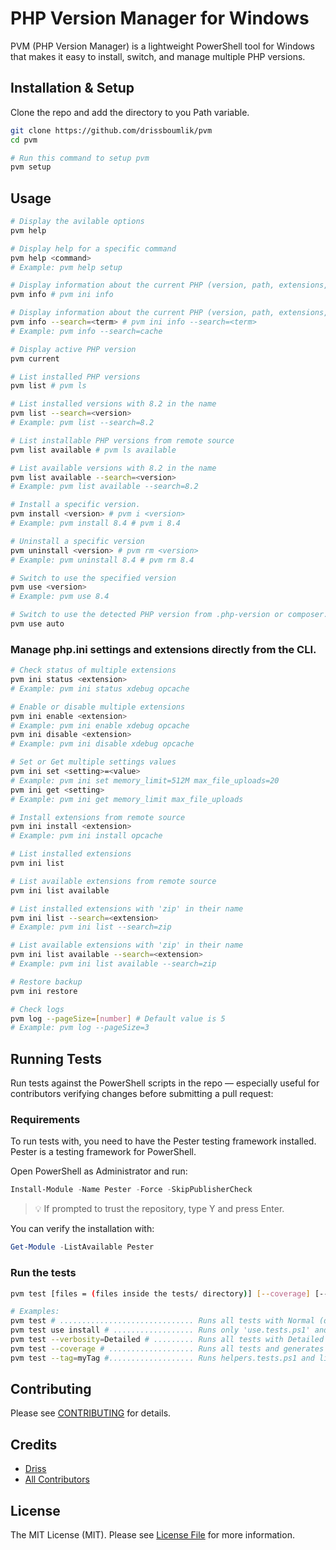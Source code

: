 # PHP Version Manager for Windows

PVM (PHP Version Manager) is a lightweight PowerShell tool for Windows that makes it easy to install, switch, and manage multiple PHP versions.

## Installation & Setup

Clone the repo and add the directory to you Path variable.

```sh
git clone https://github.com/drissboumlik/pvm
cd pvm

# Run this command to setup pvm
pvm setup
```

## Usage


```sh
# Display the avilable options
pvm help

# Display help for a specific command
pvm help <command>
# Example: pvm help setup

# Display information about the current PHP (version, path, extensions, settings)
pvm info # pvm ini info

# Display information about the current PHP (version, path, extensions, settings) with 'cache' in their name
pvm info --search=<term> # pvm ini info --search=<term>
# Example: pvm info --search=cache

# Display active PHP version
pvm current

# List installed PHP versions
pvm list # pvm ls

# List installed versions with 8.2 in the name
pvm list --search=<version>
# Example: pvm list --search=8.2

# List installable PHP versions from remote source
pvm list available # pvm ls available

# List available versions with 8.2 in the name
pvm list available --search=<version>
# Example: pvm list available --search=8.2

# Install a specific version.
pvm install <version> # pvm i <version>
# Example: pvm install 8.4 # pvm i 8.4

# Uninstall a specific version
pvm uninstall <version> # pvm rm <version>
# Example: pvm uninstall 8.4 # pvm rm 8.4

# Switch to use the specified version
pvm use <version>
# Example: pvm use 8.4

# Switch to use the detected PHP version from .php-version or composer.json in your current project/directory
pvm use auto
```

### Manage php.ini settings and extensions directly from the CLI.

```sh
# Check status of multiple extensions
pvm ini status <extension>
# Example: pvm ini status xdebug opcache

# Enable or disable multiple extensions
pvm ini enable <extension>
# Example: pvm ini enable xdebug opcache
pvm ini disable <extension>
# Example: pvm ini disable xdebug opcache

# Set or Get multiple settings values
pvm ini set <setting>=<value>
# Example: pvm ini set memory_limit=512M max_file_uploads=20
pvm ini get <setting>
# Example: pvm ini get memory_limit max_file_uploads

# Install extensions from remote source
pvm ini install <extension>
# Example: pvm ini install opcache

# List installed extensions
pvm ini list

# List available extensions from remote source
pvm ini list available

# List installed extensions with 'zip' in their name
pvm ini list --search=<extension>
# Example: pvm ini list --search=zip

# List available extensions with 'zip' in their name
pvm ini list available --search=<extension>
# Example: pvm ini list available --search=zip

# Restore backup
pvm ini restore

# Check logs
pvm log --pageSize=[number] # Default value is 5
# Example: pvm log --pageSize=3
```

## Running Tests
Run tests against the PowerShell scripts in the repo — especially useful for contributors verifying changes before submitting a pull request:

### Requirements

To run tests with, you need to have the Pester testing framework installed. Pester is a testing framework for PowerShell.

Open PowerShell as Administrator and run:

```powershell
Install-Module -Name Pester -Force -SkipPublisherCheck
```
> 💡 If prompted to trust the repository, type Y and press Enter.

You can verify the installation with:
```powershell
Get-Module -ListAvailable Pester
```

### Run the tests

```sh
pvm test [files = (files inside the tests/ directory)] [--coverage] [--verbosity=(None|Normal|Detailed|Diagnostic)] [--tag=yourTag]

# Examples:
pvm test # .............................. Runs all tests with Normal (default) verbosity.
pvm test use install # .................. Runs only 'use.tests.ps1' and 'install.tests.ps1' files with Normal verbosity.
pvm test --verbosity=Detailed # ......... Runs all tests with Detailed verbosity.
pvm test --coverage # ................... Runs all tests and generates coverage report
pvm test --tag=myTag #................... Runs helpers.tests.ps1 and list.tests.ps1 with Diagnostic verbosity and only runs tests with tag "myTag".
```

## Contributing

Please see [CONTRIBUTING](CONTRIBUTING.md) for details.

## Credits

- [Driss](https://github.com/drissboumlik)
- [All Contributors](https://github.com/drissboumlik/pvm/contributors)

## License

The MIT License (MIT). Please see [License File](LICENSE) for more information.